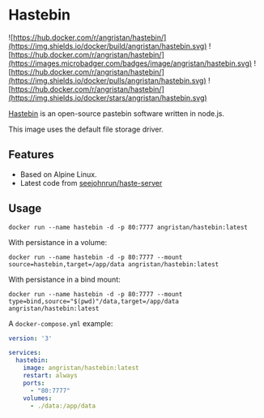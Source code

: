 # Hastebin

![https://hub.docker.com/r/angristan/hastebin/](https://img.shields.io/docker/build/angristan/hastebin.svg)
![https://hub.docker.com/r/angristan/hastebin/](https://images.microbadger.com/badges/image/angristan/hastebin.svg)
![https://hub.docker.com/r/angristan/hastebin/](https://img.shields.io/docker/pulls/angristan/hastebin.svg)
![https://hub.docker.com/r/angristan/hastebin/](https://img.shields.io/docker/stars/angristan/hastebin.svg)

[Hastebin](https://github.com/seejohnrun/haste-server) is an open-source pastebin software written in node.js.

This image uses the default file storage driver.

## Features
- Based on Alpine Linux.
- Latest code from [seejohnrun/haste-server](https://github.com/seejohnrun/haste-server)

## Usage

```docker
docker run --name hastebin -d -p 80:7777 angristan/hastebin:latest
```

With persistance in a volume:

```docker
docker run --name hastebin -d -p 80:7777 --mount source=hastebin,target=/app/data angristan/hastebin:latest
```

With persistance in a bind mount:

```docker
docker run --name hastebin -d -p 80:7777 --mount type=bind,source="$(pwd)"/data,target=/app/data angristan/hastebin:latest
```

A `docker-compose.yml` example:

```yml
version: '3'

services:
  hastebin:
    image: angristan/hastebin:latest
    restart: always
    ports:
      - "80:7777"
    volumes:
      - ./data:/app/data
```